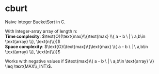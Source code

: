# cburt
Naive Integer BucketSort in C.

With Integer-array $\text{array}$ of length $\text{n}$:\
**Time complexity**: $\text{O}(\text{max}\\{\text{max} \\{ a - b \ | \ a,b\in \text{array} \\}, \text{n}\\})$\
**Space complexity**: $\text{O}(\text{max}\\{\text{max} \\{ a - b \ | \ a,b\in \text{array} \\}, \text{n}\\})$


Works with negative values if $\text{max}\\{ a - b \ | \ a,b\in \text{array} \\} \leq \text{MAX\\_INT}$.
